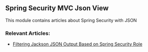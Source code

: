## Spring Security MVC Json View

This module contains articles about Spring Security with JSON

### Relevant Articles:

- [Filtering Jackson JSON Output Based on Spring Security Role](https://www.baeldung.com/spring-security-role-filter-json)
